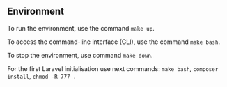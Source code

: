 ## Environment

To run the environment, use the command `make up`.

To access the command-line interface (CLI), use the command `make bash`.

To stop the environment, use command `make down`.

For the first Laravel initialisation use next commands:
`make bash`,
`composer install`,
`chmod -R 777 .`
